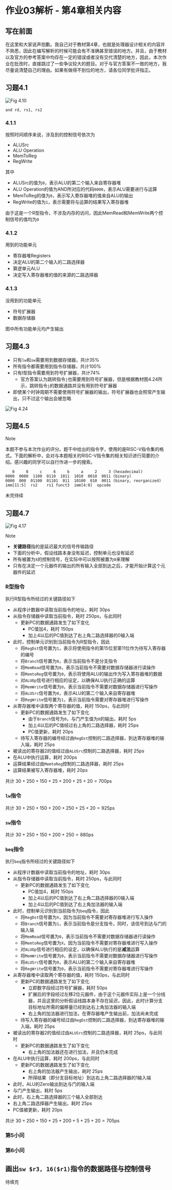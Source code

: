 # 作业03解析 - 第4章相关内容

## 写在前面

在这里和大家说声抱歉。我自己对于教材第4章，也就是处理器设计相关的内容并不熟悉，因此在编写解析的时候可能会有不准确甚至错误的地方。并且，由于教材以及官方的参考答案中均存在一定的错误或者没有交代清楚的地方，因此，本次作业在批改时，直接跳过了一些争议较大的题目。对于与官方答案不一致的地方，我尽量说清楚自己的理由。如果有做得不到位的地方，请各位同学批评指正。

## 习题4.1

![Fig 4.10](../extra/fig410.png)

```mipsasm
and rd, rs1, rs2
```

### 4.1.1

按照时间顺序来说，涉及到的控制信号依次为
* ALUSrc
* ALU Operation
* MemToReg
* RegWrite

其中
* ALUSrc的值为`0`，表示ALU的第二个输入来自寄存器堆
* ALU Operation的值为AND所对应的代码`0000`，表示ALU需要进行与运算
* MemToReg的值为`0`，表示写入寄存器堆的值来自ALU的输出
* RegWrite的值为`1`，表示需要将与运算的结果写入寄存器堆

由于这是一个R型指令，不涉及内存的访问，因此MemRead和MemWrite两个控制信号的值均为`0`

### 4.1.2

用到的功能单元
* 寄存器堆Registers
* 决定ALU的第二个输入的二路选择器
* 算逻单元ALU
* 决定写入寄存器堆的值的来源的二路选择器

### 4.1.3

没用到的功能单元
* 符号扩展器
* 数据存储器

图中所有功能单元均产生输出

## 习题4.3

* 只有`lw`和`sw`需要用到数据存储器，共计35%
* 所有指令都需要用到指令存储器，共计100%
* 只有I型指令需要用到符号扩展器，共计74%
  * 官方答案认为跳转指令`j`也需要用到符号扩展器，但是根据教材图4.24所示，跳转指令`j`的数据通路并没有用到符号扩展器
* 即使某个时钟周期不需要使用符号扩展器的输出，符号扩展器也会照常产生输出，只不过这个输出会被忽略

![Fig 4.24](../extra/fig424.png)

## 习题4.5

> [!NOTE]
> 本题不参与本次作业的评分。题干中给出的指令字，使用的是RISC-V指令集的格式。下面的解析中，会对与本题相关的RISC-V指令集的相关知识进行简要的介绍。感兴趣的同学可以自行作进一步的搜索。

```
   0     0     c     6     b     a     2     3 (hexadecimal)
0000  0000  1100  0110  1011  1010  0010  0011 (binary)
0000  000  01100  01101  011  10100  010  0011 (binary, reorganized)
imm[11:5]  rs2    rs1 funct3  imm[4:0]  opcode
```

未完待续

## 习题4.7

![Fig 4.17](../extra/fig417.png)

> [!NOTE]
> * **关键路径**指的是延迟最大的信号传输路径
> * 下面的分析中，假设线路本身没有延迟，控制单元也没有延迟
> * 所有被置为`X`的控制信号，在实际中可以按照被置为`0`来理解
> * 只有在决定一个元器件的输出的所有输入全部到达之后，才能开始计算这个元器件的延迟

### R型指令

执行R型指令所经过的关键路径如下
* 从程序计数器中读取当前指令的地址，耗时 $30\text{ps}$
* 从指令存储器中读取当前指令，耗时 $250\text{ps}$，与此同时
  * 更新PC的数据通路发生了如下变化
    * PC值加4，耗时 $150\text{ps}$
    * 加上4以后的PC值到达了右上角二路选择器的0输入端
* 此时，控制单元识别到当前指令为R型指令，因此
  * 将`RegDst`信号置为`1`，表示将使用指令的第15位至第11位作为待写入寄存器的编号
  * 将`Branch`信号置为`0`，表示当前指令不是分支指令
  * 将`MemRead`信号置为`0`，表示当前指令不需要对数据存储器进行读操作
  * 将`MemtoReg`信号置为`0`，表示将使用ALU的输出作为写入寄存器堆的数据
  * 对`ALUOp`信号进行相应的设定，以确保ALU执行正确的运算
  * 将`MemWrite`信号置为`0`，表示当前指令不需要对数据存储器进行写操作
  * 将`ALUSrc`信号置为`0`，表示ALU的第二个输入来自寄存器堆
  * 将`RegWrite`信号置为`1`，表示当前指令需要对寄存器堆进行写操作
* 从寄存器堆中读取两个寄存器的值，耗时 $150\text{ps}$，与此同时
  * 更新PC的数据通路发生了如下变化
    * 由于`Branch`信号为`0`，与门产生值为`0`的输出，耗时 $5\text{ps}$
    * 加上4以后的PC值经过右上角的二路选择器，耗时 $25\text{ps}$
    * PC值更新，耗时 $20\text{ps}$
  * 待写入寄存器的编号经过由`RegDst`控制的二路选择器，到达寄存器堆的输入端，耗时 $25\text{ps}$
* 被读出的寄存器2的值经过由`ALUSrc`控制的二路选择器，耗时 $25\text{ps}$
* 在ALU中执行运算，耗时 $200\text{ps}$
* 运算结果经过由`MemtoReg`控制的二路选择器，耗时 $25\text{ps}$
* 运算结果被写入寄存器堆，耗时 $20\text{ps}$

共计 $30 + 250 + 150 + 25 + 200 + 25 + 20 = 700\text{ps}$

### `lw`指令

共计 $30 + 250 + 150 + 200 + 250 + 25 + 20 = 925\text{ps}$

### `sw`指令

共计 $30 + 250 + 150 + 200 + 250 = 880\text{ps}$

### `beq`指令

执行`beq`指令所经过的关键路径如下
* 从程序计数器中读取当前指令的地址，耗时 $30\text{ps}$
* 从指令存储器中读取当前指令，耗时 $250\text{ps}$，与此同时
  * 更新PC的数据通路发生了如下变化
    * PC值加4，耗时 $150\text{ps}$
    * 加上4以后的PC值到达了右上角二路选择器的0输入端
    * 加上4以后的PC值到达了右上角加法器的输入端
* 此时，控制单元识别到当前指令为`beq`指令，因此
  * 将`RegDst`信号置为`X`，因为当前指令不需要对寄存器堆进行写入操作
  * 将`Branch`信号置为`1`，表示当前指令是分支指令，同时，该信号到达与门的输入端
  * 将`MemRead`信号置为`0`，表示当前指令不需要对数据存储器进行读操作
  * 将`MemtoReg`信号置为`X`，因为当前指令不需要对寄存器堆进行写入操作
  * 对`ALUOp`信号进行相应的设定，以确保ALU执行的是**减法**运算
  * 将`MemWrite`信号置为`0`，表示当前指令不需要对数据存储器进行写操作
  * 将`ALUSrc`信号置为`0`，表示ALU的第二个输入来自寄存器堆
  * 将`RegWrite`信号置为`0`，表示当前指令不需要对寄存器堆进行写操作
* 从寄存器堆中读取两个寄存器的值，耗时 $150\text{ps}$，与此同时
  * 更新PC的数据通路发生了如下变化
    * 立即数字段经过符号扩展器，耗时 $50\text{ps}$
    * 扩展后的字段经过左移2位元器件，由于这个元器件实际上是一个分线器，并且这里的分析假设线路本身不存在延迟，因此，此时计算分支目标地址所需的偏移量已经到达右上角加法器的输入端
    * 右上角的加法器进行加法，在寄存器堆产生输出前，加法尚未完成
  * 待写入寄存器的编号经过由`RegDst`控制的二路选择器，到达寄存器堆的输入端，耗时 $25\text{ps}$
* 被读出的寄存器2的值经过由`ALUSrc`控制的二路选择器，耗时 $25\text{ps}$，与此同时
  * 更新PC的数据通路发生了如下变化
    * 右上角的加法器还在进行加法，并且仍未完成
* 在ALU中执行运算，耗时 $200\text{ps}$，与此同时
  * 更新PC的数据通路发生了如下变化
    * 右上角的加法器产生输出，耗时 $25\text{ps}$
    * 所得结果（即分支目标地址）到达右上角二路选择器的1输入端
* 此时，ALU的Zero输出到达与门的输入端
* 与门产生输出，耗时 $5\text{ps}$
* 此时，右上角二路选择器的三个输入全部到达
* 右上角二路选择器产生输出，耗时 $25\text{ps}$
* PC值被更新，耗时 $20\text{ps}$

共计 $30 + 250 + 150 + 25 + 200 + 5 + 25 + 20 = 705\text{ps}$

### 第5小问

### 第6小问

## 画出`sw $r3, 16($r1)`指令的数据路径与控制信号

待填充
